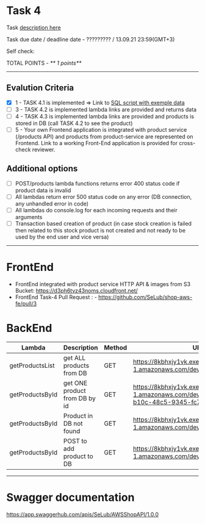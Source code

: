 # __Task 4__

Task [description here](https://github.com/EPAM-JS-Competency-center/cloud-development-course-initial/blob/main/task4-integration-with-database/task.md)

Task due date / deadline date - ????????? / 13.09.21 23:59(GMT+3)

Self check:
 
 TOTAL POINTS - _** 1 points**_
 
-----------
## __Evalution Criteria__

- [x] 1 - TASK 4.1 is implemented => Link to [SQL script with exemple data](https://github.com/SeLub/shop-aws-be/blob/task-4/product-service/sql_scripts/products_and_stocks.sql)
- [ ] 3 - TASK 4.2 is implemented lambda links are provided and returns data
- [ ] 4 - TASK 4.3 is implemented lambda links are provided and products is stored in DB (call TASK 4.2 to see the product)
- [ ] 5 - Your own Frontend application is integrated with product service (/products API) and products from product-service are represented on Frontend. Link to a working Front-End application is provided for cross-check reviewer.

## __Additional options__

- [ ] POST/products lambda functions returns error 400 status code if product data is invalid
- [ ] All lambdas return error 500 status code on any error (DB connection, any unhandled error in code)
- [ ] All lambdas do console.log for each incoming requests and their arguments
- [ ] Transaction based creation of product (in case stock creation is failed then related to this stock product is not created and not ready to be used by the end user and vice versa)
------------
# __FrontEnd__

* FrontEnd integrated with product service HTTP API & images from S3 Bucket: https://d3ph6tvz43noms.cloudfront.net/ 
* FrontEnd Task-4 Pull Request : - https://github.com/SeLub/shop-aws-fe/pull/3

# __BackEnd__

Lambda | Description | Method | URL 
-------|-------------|--------|-----
getProductsList | get ALL products from DB | GET | https://8kbhxjy1vk.execute-api.eu-central-1.amazonaws.com/dev/products
getProductsById | get ONE product from DB by id | GET | https://8kbhxjy1vk.execute-api.eu-central-1.amazonaws.com/dev/products/7567ec4b-b10c-48c5-9345-fc73348a80a1
getProductsById | Product in DB not found | GET | https://8kbhxjy1vk.execute-api.eu-central-1.amazonaws.com/dev/products/777
getProductsById | POST to add product to DB | GET | https://8kbhxjy1vk.execute-api.eu-central-1.amazonaws.com/dev/products/777

------------

# __Swagger documentation__
https://app.swaggerhub.com/apis/SeLub/AWSShopAPI/1.0.0

